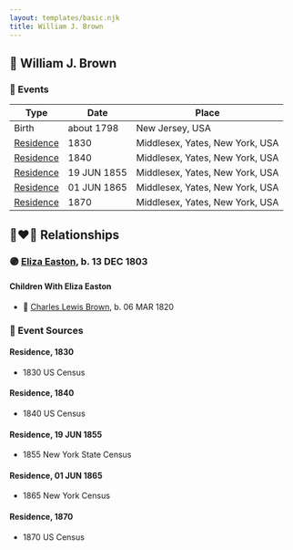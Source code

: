 ```yaml
---
layout: templates/basic.njk
title: William J. Brown
---
```

## 🔵 William J. Brown

### 📆 Events

Type | Date | Place
------ | ------ | ------
Birth | about 1798 | New Jersey, USA
[Residence](#event-a70a18ab-90b2-4ca9-b8a6-92b5a1abfa22) | 1830 | Middlesex, Yates, New York, USA
[Residence](#event-ea90129a-f6a1-40df-95d5-2542173d2f2c) | 1840 | Middlesex, Yates, New York, USA
[Residence](#event-6d49f5d6-66ed-48bd-af9c-ee56df9293b7) | 19 JUN 1855 | Middlesex, Yates, New York, USA
[Residence](#event-f03c9263-5e49-4af1-82bb-8bbf18a16802) | 01 JUN 1865 | Middlesex, Yates, New York, USA
[Residence](#event-a5d7da83-3670-48f5-a85e-9f40038bb1db) | 1870 | Middlesex, Yates, New York, USA

## 👩‍❤️‍👨 Relationships

### 🟣 [Eliza Easton](/people/2/29447626), b. 13 DEC 1803

#### Children With Eliza Easton
* 🔵 [Charles Lewis Brown](/people/7/70538697), b. 06 MAR 1820
### 📰 Event Sources

#### <a id="event-a70a18ab-90b2-4ca9-b8a6-92b5a1abfa22"></a> Residence, 1830
* 1830 US Census

#### <a id="event-ea90129a-f6a1-40df-95d5-2542173d2f2c"></a> Residence, 1840
* 1840 US Census

#### <a id="event-6d49f5d6-66ed-48bd-af9c-ee56df9293b7"></a> Residence, 19 JUN 1855
* 1855 New York State Census

#### <a id="event-f03c9263-5e49-4af1-82bb-8bbf18a16802"></a> Residence, 01 JUN 1865
* 1865 New York Census

#### <a id="event-a5d7da83-3670-48f5-a85e-9f40038bb1db"></a> Residence, 1870
* 1870 US Census
